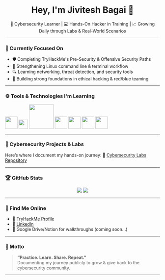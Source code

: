 <h1 align="center">Hey, I'm Jivitesh Bagai 👋</h1>
<p align="center">
  🔐 Cybersecurity Learner | 💻 Hands-On Hacker in Training | 📈 Growing Daily through Labs & Real-World Scenarios
</p>

---

### 🧠 Currently Focused On
- 🛡️ Completing TryHackMe's Pre-Security & Offensive Security Paths
- 🐧 Strengthening Linux command line & terminal workflow
- 🔍 Learning networking, threat detection, and security tools
- 🧪 Building strong foundations in ethical hacking & red/blue teaming

---

### ⚙️ Tools & Technologies I'm Learning
<p align="left">
  <img src="https://cdn.jsdelivr.net/gh/devicons/devicon/icons/linux/linux-original.svg" width="40" />
  <img src="https://www.tryhackme.com/img/favicon.ico" width="30" />
  <img src="https://upload.wikimedia.org/wikipedia/commons/e/e4/Kali_Linux_2.0_wordmark.svg" width="80" />
  <img src="https://www.vectorlogo.zone/logos/wireshark/wireshark-icon.svg" width="40" />
  <img src="https://www.svgrepo.com/show/303229/python-logo.svg" width="40" />
  <img src="https://www.vectorlogo.zone/logos/github/github-icon.svg" width="40" />
  <img src="https://www.vectorlogo.zone/logos/gnu_bash/gnu_bash-icon.svg" width="40" />
</p>

---

### 📸 Cybersecurity Projects & Labs
Here’s where I document my hands-on journey:
🔗 [Cybersecurity Labs Repository](https://github.com/jiviteshbagai/TryHackMe-Journey)

---

### 🏆 GitHub Stats
<p align="center">
  <img src="https://github-readme-stats.vercel.app/api?username=jiviteshbagai&show_icons=true&theme=radical" />
  <img src="https://github-readme-streak-stats.herokuapp.com/?user=jiviteshbagai&theme=radical" />
</p>

---

### 📍 Find Me Online
- 🧠 [TryHackMe Profile](https://tryhackme.com/p/YOUR-USERNAME)
- 💼 [LinkedIn](https://www.linkedin.com/in/YOUR-USERNAME)
- 🧠 Google Drive/Notion for walkthroughs (coming soon...)

---

### 📜 Motto
> **“Practice. Learn. Share. Repeat.”**  
> Documenting my journey publicly to grow & give back to the cybersecurity community.

---

